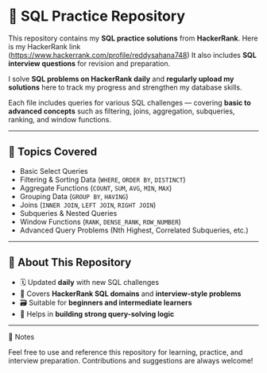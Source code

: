 # 🧩 SQL Practice Repository

This repository contains my **SQL practice solutions** from **HackerRank**.
Here is my HackerRank link (https://www.hackerrank.com/profile/reddysahana748)
It also includes **SQL interview questions** for revision and preparation.

I solve **SQL problems on HackerRank daily** and **regularly upload my solutions** here to track my progress and strengthen my database skills.

Each file includes queries for various SQL challenges — covering **basic to advanced concepts** such as filtering, joins, aggregation, subqueries, ranking, and window functions.

---

## 🧠 Topics Covered

- Basic Select Queries  
- Filtering & Sorting Data (`WHERE`, `ORDER BY`, `DISTINCT`)  
- Aggregate Functions (`COUNT`, `SUM`, `AVG`, `MIN`, `MAX`)  
- Grouping Data (`GROUP BY`, `HAVING`)  
- Joins (`INNER JOIN`, `LEFT JOIN`, `RIGHT JOIN`)  
- Subqueries & Nested Queries  
- Window Functions (`RANK`, `DENSE_RANK`, `ROW_NUMBER`)  
- Advanced Query Problems (Nth Highest, Correlated Subqueries, etc.)

---

## 🚀 About This Repository

- 🗓️ Updated **daily** with new SQL challenges  
- 🧩 Covers **HackerRank SQL domains** and **interview-style problems**  
- 🗃️ Suitable for **beginners and intermediate learners**  
- 🧠 Helps in **building strong query-solving logic**

---

🏁 Notes

Feel free to use and reference this repository for learning, practice, and interview preparation.
Contributions and suggestions are always welcome!


